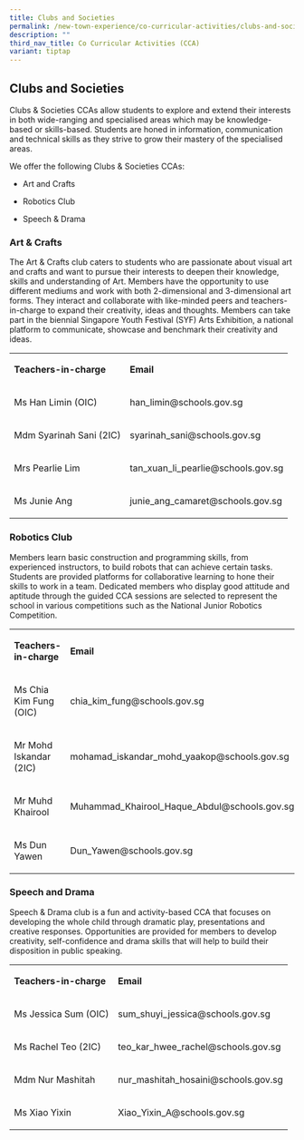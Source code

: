 ```yaml
---
title: Clubs and Societies
permalink: /new-town-experience/co-curricular-activities/clubs-and-societies/
description: ""
third_nav_title: Co Curricular Activities (CCA)
variant: tiptap
---
```

<h2>Clubs and Societies</h2>
<p>Clubs &amp; Societies CCAs allow students to explore and extend their
interests in both wide-ranging and specialised areas which may be knowledge-based
or skills-based. Students are honed in information, communication and technical
skills as they strive to grow their mastery of the specialised areas.</p>
<p>We offer the following Clubs &amp; Societies CCAs:</p>
<ul data-tight="true" class="tight">
<li>
<p>Art and Crafts</p>
</li>
<li>
<p>Robotics Club</p>
</li>
<li>
<p>Speech &amp; Drama</p>
</li>
</ul>
<h3><strong>Art &amp; Crafts</strong></h3>
<p>The Art &amp; Crafts club caters to students who are passionate about
visual art and crafts and want to pursue their interests to deepen their
knowledge, skills and understanding of Art. Members have the opportunity
to use different mediums and work with both 2-dimensional and 3-dimensional
art forms. They interact and collaborate with like-minded peers and teachers-in-charge
to expand their creativity, ideas and thoughts. Members can take part in
the biennial Singapore Youth Festival (SYF) Arts Exhibition, a national
platform to communicate, showcase and benchmark their creativity and ideas.</p>
<table style="minWidth: 50px">
<colgroup>
<col>
<col>
</colgroup>
<tbody>
<tr>
<td rowspan="1" colspan="1">
<p><strong>Teachers-in-charge</strong>
</p>
</td>
<td rowspan="1" colspan="1">
<p><strong>Email</strong>
</p>
</td>
</tr>
<tr>
<td rowspan="1" colspan="1">
<p>Ms Han Limin (OIC)</p>
</td>
<td rowspan="1" colspan="1">
<p>han_limin@schools.gov.sg</p>
</td>
</tr>
<tr>
<td rowspan="1" colspan="1">
<p>Mdm Syarinah Sani (2IC)</p>
</td>
<td rowspan="1" colspan="1">
<p>syarinah_sani@schools.gov.sg</p>
</td>
</tr>
<tr>
<td rowspan="1" colspan="1">
<p>Mrs Pearlie Lim</p>
</td>
<td rowspan="1" colspan="1">
<p>tan_xuan_li_pearlie@schools.gov.sg</p>
</td>
</tr>
<tr>
<td rowspan="1" colspan="1">
<p>Ms Junie Ang</p>
</td>
<td rowspan="1" colspan="1">
<p>junie_ang_camaret@schools.gov.sg</p>
</td>
</tr>
</tbody>
</table>
<h3><strong>Robotics Club</strong></h3>
<p>Members learn basic construction and programming skills, from experienced
instructors, to build robots that can achieve certain tasks. Students are
provided platforms for collaborative learning to hone their skills to work
in a team. Dedicated members who display good attitude and aptitude through
the guided CCA sessions are selected to represent the school in various
competitions such as the National Junior Robotics Competition.</p>
<table style="minWidth: 50px">
<colgroup>
<col>
<col>
</colgroup>
<tbody>
<tr>
<td rowspan="1" colspan="1">
<p><strong>Teachers-in-charge</strong>
</p>
</td>
<td rowspan="1" colspan="1">
<p><strong>Email</strong>
</p>
</td>
</tr>
<tr>
<td rowspan="1" colspan="1">
<p>Ms Chia Kim Fung (OIC)</p>
</td>
<td rowspan="1" colspan="1">
<p>chia_kim_fung@schools.gov.sg</p>
</td>
</tr>
<tr>
<td rowspan="1" colspan="1">
<p>Mr Mohd Iskandar (2IC)</p>
</td>
<td rowspan="1" colspan="1">
<p>mohamad_iskandar_mohd_yaakop@schools.gov.sg</p>
</td>
</tr>
<tr>
<td rowspan="1" colspan="1">
<p>Mr Muhd Khairool</p>
</td>
<td rowspan="1" colspan="1">
<p>Muhammad_Khairool_Haque_Abdul@schools.gov.sg</p>
</td>
</tr>
<tr>
<td rowspan="1" colspan="1">
<p>Ms Dun Yawen</p>
</td>
<td rowspan="1" colspan="1">
<p>Dun_Yawen@schools.gov.sg</p>
</td>
</tr>
</tbody>
</table>
<h3><strong>Speech and Drama</strong></h3>
<p>Speech &amp; Drama club is a fun and activity-based CCA that focuses on
developing the whole child through dramatic play, presentations and creative
responses. Opportunities are provided for members to develop creativity,
self-confidence and drama skills that will help to build their disposition
in public speaking.</p>
<table style="minWidth: 50px">
<colgroup>
<col>
<col>
</colgroup>
<tbody>
<tr>
<td rowspan="1" colspan="1">
<p><strong>Teachers-in-charge</strong>
</p>
</td>
<td rowspan="1" colspan="1">
<p><strong>Email</strong>
</p>
</td>
</tr>
<tr>
<td rowspan="1" colspan="1">
<p>Ms Jessica Sum (OIC)</p>
</td>
<td rowspan="1" colspan="1">
<p>sum_shuyi_jessica@schools.gov.sg</p>
</td>
</tr>
<tr>
<td rowspan="1" colspan="1">
<p>Ms Rachel Teo (2IC)</p>
</td>
<td rowspan="1" colspan="1">
<p>teo_kar_hwee_rachel@schools.gov.sg</p>
</td>
</tr>
<tr>
<td rowspan="1" colspan="1">
<p>Mdm Nur Mashitah</p>
</td>
<td rowspan="1" colspan="1">
<p>nur_mashitah_hosaini@schools.gov.sg</p>
</td>
</tr>
<tr>
<td rowspan="1" colspan="1">
<p>Ms Xiao Yixin</p>
</td>
<td rowspan="1" colspan="1">
<p>Xiao_Yixin_A@schools.gov.sg</p>
</td>
</tr>
</tbody>
</table>
<p></p>